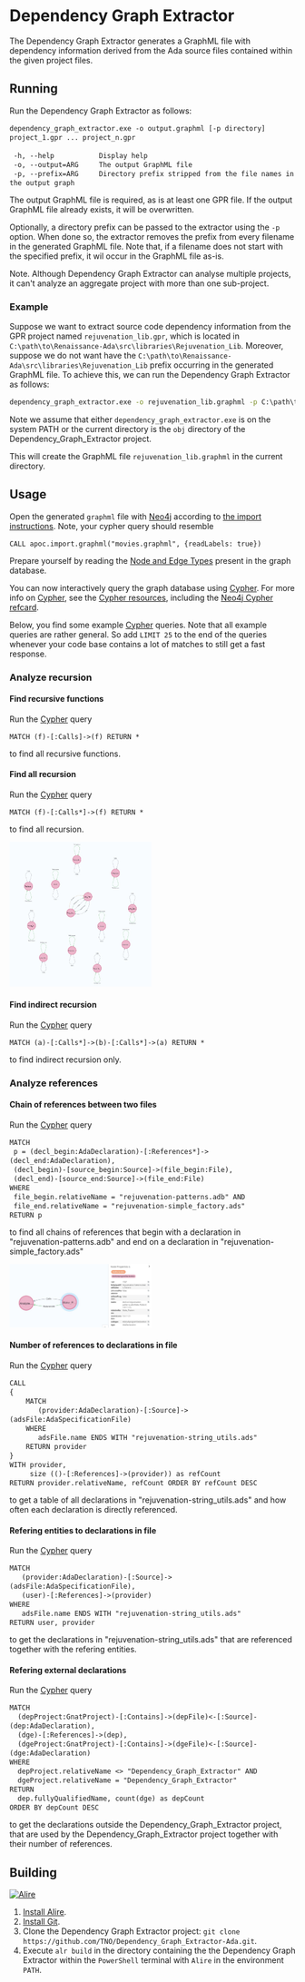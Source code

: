 # Dependency Graph Extractor

The Dependency Graph Extractor generates a GraphML file with dependency information derived from the Ada source files contained within the given project files.

## Running

Run the Dependency Graph Extractor as follows:

```
dependency_graph_extractor.exe -o output.graphml [-p directory] project_1.gpr ... project_n.gpr

 -h, --help           Display help
 -o, --output=ARG     The output GraphML file
 -p, --prefix=ARG     Directory prefix stripped from the file names in the output graph
```

The output GraphML file is required, as is at least one GPR file. If the output GraphML file already exists, it will be overwritten.

Optionally, a directory prefix can be passed to the extractor using the `-p` option. When done so, the extractor removes the prefix from every filename in the generated GraphML file. Note that, if a filename does not start with the specified prefix, it wil occur in the GraphML file as-is.

Note. Although Dependency Graph Extractor can analyse multiple projects, it can't analyze an aggregate project with more than one sub-project.

### Example

Suppose we want to extract source code dependency information from the GPR project named `rejuvenation_lib.gpr`, 
which is located in `C:\path\to\Renaissance-Ada\src\libraries\Rejuvenation_Lib`.
Moreover, suppose we do not want have the `C:\path\to\Renaissance-Ada\src\libraries\Rejuvenation_Lib` prefix occurring in the generated GraphML file.
To achieve this, we can run the Dependency Graph Extractor as follows:

```cmd
dependency_graph_extractor.exe -o rejuvenation_lib.graphml -p C:\path\to\Renaissance-Ada\src\libraries\Rejuvenation_Lib C:\path\to\Renaissance-Ada\src\libraries\Rejuvenation_Lib\rejuvenation_lib.gpr
```

Note we assume that either `dependency_graph_extractor.exe` is on the system PATH 
or the current directory is the `obj` directory of the Dependency_Graph_Extractor project.

This will create the GraphML file `rejuvenation_lib.graphml` in the current directory.

## Usage
Open the generated `graphml` file with [Neo4j](https://neo4j.com) according to [the import instructions](https://neo4j.com/labs/apoc/4.1/import/graphml/).
Note, your cypher query should resemble
```cypher
CALL apoc.import.graphml("movies.graphml", {readLabels: true})
```

Prepare yourself by reading the [Node and Edge Types](Ada_Node_and_Edge_Types.docx?raw=true) present in the graph database.

You can now interactively query the graph database using [Cypher](https://neo4j.com/developer/cypher/).
For more info on [Cypher](https://neo4j.com/developer/cypher/), 
see the [Cypher resources](https://neo4j.com/developer/cypher/resources/), including the 
[Neo4j Cypher refcard](https://neo4j.com/docs/cypher-refcard/current/).

Below, you find some example [Cypher](https://neo4j.com/developer/cypher/) queries.
Note that all example queries are rather general.
So add `LIMIT 25` to the end of the queries 
whenever your code base contains a lot of matches to still get a fast response.

### Analyze recursion

#### Find recursive functions
Run the [Cypher](https://neo4j.com/developer/cypher/) query
```cypher
MATCH (f)-[:Calls]->(f) RETURN *
```
to find all recursive functions.

#### Find all recursion
Run the [Cypher](https://neo4j.com/developer/cypher/) query
```cypher
MATCH (f)-[:Calls*]->(f) RETURN *
```
to find all recursion.

<img src="doc/images/recursion.jpg" width="250"/>

#### Find indirect recursion
Run the [Cypher](https://neo4j.com/developer/cypher/) query
```cypher
MATCH (a)-[:Calls*]->(b)-[:Calls*]->(a) RETURN *
```
to find indirect recursion only.

### Analyze references

#### Chain of references between two files
Run the [Cypher](https://neo4j.com/developer/cypher/) query
```cypher
MATCH
 p = (decl_begin:AdaDeclaration)-[:References*]->(decl_end:AdaDeclaration),
 (decl_begin)-[source_begin:Source]->(file_begin:File),
 (decl_end)-[source_end:Source]->(file_end:File)
WHERE
 file_begin.relativeName = "rejuvenation-patterns.adb" AND
 file_end.relativeName = "rejuvenation-simple_factory.ads"
RETURN p
```
to find all chains of references that 
begin with a declaration in "rejuvenation-patterns.adb" and 
end on a declaration in "rejuvenation-simple_factory.ads"

<img src="doc/images/references.jpg" width="250"/>

#### Number of references to declarations in file

Run the [Cypher](https://neo4j.com/developer/cypher/) query
```cypher
CALL 
{
    MATCH 
       (provider:AdaDeclaration)-[:Source]->(adsFile:AdaSpecificationFile)
    WHERE
       adsFile.name ENDS WITH "rejuvenation-string_utils.ads"
    RETURN provider
}
WITH provider,
     size (()-[:References]->(provider)) as refCount
RETURN provider.relativeName, refCount ORDER BY refCount DESC
```
to get a table of all declarations in "rejuvenation-string_utils.ads" and how often each declaration is directly referenced.

#### Refering entities to declarations in file

Run the [Cypher](https://neo4j.com/developer/cypher/) query
```cypher
MATCH 
   (provider:AdaDeclaration)-[:Source]->(adsFile:AdaSpecificationFile),
   (user)-[:References]->(provider)
WHERE
   adsFile.name ENDS WITH "rejuvenation-string_utils.ads"
RETURN user, provider
```
to get the declarations in "rejuvenation-string_utils.ads" that are referenced together with the refering entities.

#### Refering external declarations

Run the [Cypher](https://neo4j.com/developer/cypher/) query
```cypher
MATCH
  (depProject:GnatProject)-[:Contains]->(depFile)<-[:Source]-(dep:AdaDeclaration),
  (dge)-[:References]->(dep),
  (dgeProject:GnatProject)-[:Contains]->(dgeFile)<-[:Source]-(dge:AdaDeclaration)
WHERE 
  depProject.relativeName <> "Dependency_Graph_Extractor" AND 
  dgeProject.relativeName = "Dependency_Graph_Extractor"
RETURN 
  dep.fullyQualifiedName, count(dge) as depCount 
ORDER BY depCount DESC
```
to get the declarations outside the Dependency_Graph_Extractor project,
that are used by the Dependency_Graph_Extractor project
together with their number of references.

## Building

[![Alire](https://img.shields.io/endpoint?url=https://alire.ada.dev/badges/dependency_graph_extractor.json)](https://alire.ada.dev/crates/dependency_graph_extractor.html)

1. [Install Alire](https://alire.ada.dev/docs/#installation).
2. [Install Git](https://git-scm.com/book/en/v2/Getting-Started-Installing-Git).
3. Clone the Dependency Graph Extractor project: `git clone https://github.com/TNO/Dependency_Graph_Extractor-Ada.git`.
4. Execute `alr build` in the directory containing the 
the Dependency Graph Extractor within the `PowerShell` terminal with `Alire` in the environment `PATH`.
